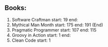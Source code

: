 ## Books:
1. Software Craftman start: 19 end: 
1. Mythical Man Month start: 175 end: 191 (End)
1. Pragmatic Programmer start: 107 end: 115
1. Groovy in Action start: 1 end:
1. Clean Code start: 1
